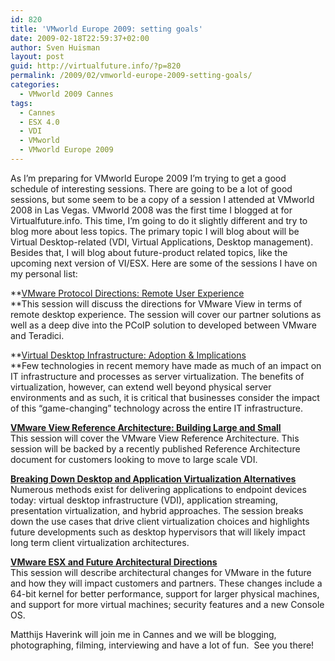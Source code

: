 ```yaml
---
id: 820
title: 'VMworld Europe 2009: setting goals'
date: 2009-02-18T22:59:37+02:00
author: Sven Huisman
layout: post
guid: http://virtualfuture.info/?p=820
permalink: /2009/02/vmworld-europe-2009-setting-goals/
categories:
  - VMworld 2009 Cannes
tags:
  - Cannes
  - ESX 4.0
  - VDI
  - VMworld
  - VMworld Europe 2009
---
```

As I&#8217;m preparing for VMworld Europe 2009 I&#8217;m trying to get a good schedule of interesting sessions. There are going to be a lot of good sessions, but some seem to be a copy of a session I attended at VMworld 2008 in Las Vegas. VMworld 2008 was the first time I blogged at for Virtualfuture.info. This time, I&#8217;m going to do it slightly different and try to blog more about less topics. The primary topic I will blog about will be Virtual Desktop-related (VDI, Virtual Applications, Desktop management).  Besides that, I will blog about future-product related topics, like the upcoming next version of VI/ESX. Here are some of the sessions I have on my personal list:<!--more-->

**<span style="text-decoration: underline;">VMware Protocol Directions: Remote User Experience<br /> </span>**This session will discuss the directions for VMware View in terms of remote desktop experience. The session will cover our partner solutions as well as a deep dive into the PCoIP solution to developed between VMware and Teradici.

**<span style="text-decoration: underline;">Virtual Desktop Infrastructure: Adoption & Implications<br /> </span>**Few technologies in recent memory have made as much of an impact on IT infrastructure and processes as server virtualization. The benefits of virtualization, however, can extend well beyond physical server environments and as such, it is critical that businesses consider the impact of this “game-changing” technology across the entire IT infrastructure. 

<span style="text-decoration: underline;"><strong>VMware View Reference Architecture: Building Large and Small<br /> </strong></span>This session will cover the VMware View Reference Architecture. This session will be backed by a recently published Reference Architecture document for customers looking to move to large scale VDI.

**<span style="text-decoration: underline;">Breaking Down Desktop and Application Virtualization Alternatives</span>**  
Numerous methods exist for delivering applications to endpoint devices today: virtual desktop infrastructure (VDI), application streaming, presentation virtualization, and hybrid approaches. The session breaks down the use cases that drive client virtualization choices and highlights future developments such as desktop hypervisors that will likely impact long term client virtualization architectures.

**<span style="text-decoration: underline;">VMware ESX and Future Architectural Directions</span>**  
This session will describe architectural changes for VMware in the future and how they will impact customers and partners. These changes include a 64-bit kernel for better performance, support for larger physical machines, and support for more virtual machines; security features and a new Console OS.

Matthijs Haverink will join me in Cannes and we will be blogging, photographing, filming, interviewing and have a lot of fun.  See you there!